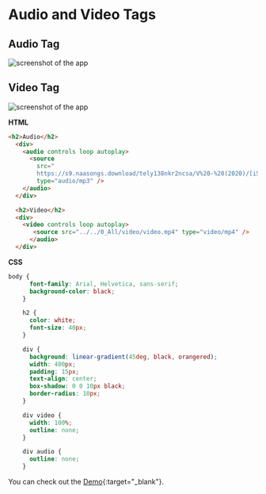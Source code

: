 # Audio and Video Tags


## Audio Tag

![screenshot of the app](https://raw.githubusercontent.com/praveenorugantitech/praveenorugantitech-html/master/19_Audio_Video/images/Audio.PNG)

## Video Tag

![screenshot of the app](https://raw.githubusercontent.com/praveenorugantitech/praveenorugantitech-html/master/19_Audio_Video/images/Video.PNG)


**HTML**

```HTML
<h2>Audio</h2>
  <div>
    <audio controls loop autoplay>
      <source
        src="
        https://s9.naasongs.download/tely138nkr2ncsa/V%20-%20(2020)/[iSongs.info]%2002%20-%20Vasthunnaa%20Vachestunna.mp3"
        type="audio/mp3" />
    </audio>
  </div>

  <h2>Video</h2>
  <div>
    <video controls loop autoplay>
       <source src="../../0_All/video/video.mp4" type="video/mp4" />
      </audio>
  </div>
```

**CSS**

```CSS
body {
      font-family: Arial, Helvetica, sans-serif;
      background-color: black;
    }

    h2 {
      color: white;
      font-size: 40px;
    }

    div {
      background: linear-gradient(45deg, black, orangered);
      width: 400px;
      padding: 15px;
      text-align: center;
      box-shadow: 0 0 10px black;
      border-radius: 10px;
    }

    div video {
      width: 100%;
      outline: none;
    }

    div audio {
      outline: none;
    }
```

You can check out the [Demo](https://praveenorugantitech.github.io/praveenorugantitech-html/19_Audio_Video/Demo){:target="_blank"}.




